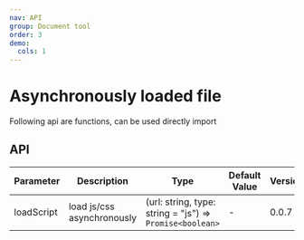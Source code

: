 ```yaml
---
nav: API
group: Document tool
order: 3
demo:
  cols: 1
---
```


# Asynchronously loaded file

Following api are functions, can be used directly import

## API

| Parameter  | Description                | Type                                                     | Default Value | Version |
| :--------- | -------------------------- | -------------------------------------------------------- | ------------- | ------- |
| loadScript | load js/css asynchronously | (url: string, type: string = "js") => `Promise<boolean>` | -             | 0.0.7   |
